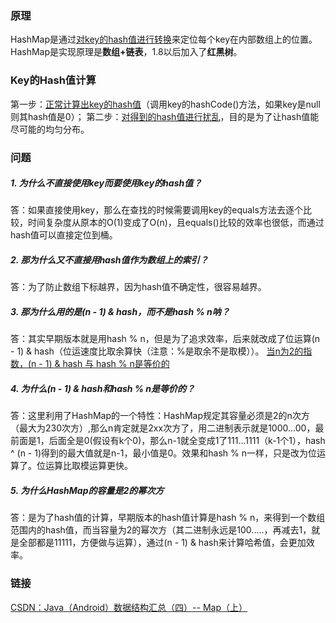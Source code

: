 ### 原理
HashMap是通过<u>对key的hash值进行转换</u>来定位每个key在内部数组上的位置。HashMap是实现原理是**数组+链表**，1.8以后加入了**红黑树**。

### Key的Hash值计算

第一步：<u>正常计算出key的hash值</u>（调用key的hashCode()方法，如果key是null则其hash值是0）；
第二步：<u>对得到的hash值进行扰乱</u>，目的是为了让hash值能尽可能的均匀分布。


### 问题

##### 1. 为什么不直接使用key而要使用key的hash值？
答：如果直接使用key，那么在查找的时候需要调用key的equals方法去逐个比较，时间复杂度从原本的O(1)变成了O(n)，且equals()比较的效率也很低，而通过hash值可以直接定位到桶。

##### 2. 那为什么又不直接用hash值作为数组上的索引？
答：为了防止数组下标越界，因为hash值不确定性，很容易越界。

##### 3. 那为什么用的是(n - 1) & hash，而不是hash % n呐？
答：其实早期版本就是用hash % n，但是为了追求效率，后来就改成了位运算(n - 1) & hash（位运速度比取余算快（注意：%是取余不是取模））。
<u>当n为2的指数，(n - 1) & hash 与 hash % n是等价的</u>

##### 4. 为什么(n - 1) & hash和hash % n是等价的？
答：这里利用了HashMap的一个特性：HashMap规定其容量必须是2的n次方（最大为230次方）,那么n肯定就是2xx次方了，用二进制表示就是1000...00，最前面是1，后面全是0(假设有k个0)，那么n-1就全变成1了111...1111（k-1个1），hash ^ (n - 1)得到的最大值就是n-1，最小值是0。效果和hash % n一样，只是改为位运算了。位运算比取模运算更快。

##### 5. 为什么HashMap的容量是2的幂次方
答：是为了hash值的计算，早期版本的hash值计算是hash % n，来得到一个数组范围内的hash值，而当容量为2的幂次方（其二进制永远是100.....，再减去1，就是全部都是11111，方便做与运算），通过(n - 1) & hash来计算哈希值，会更加效率。


### 链接

[CSDN：Java（Android）数据结构汇总（四）-- Map（上）](https://www.jianshu.com/p/4c9576780588)